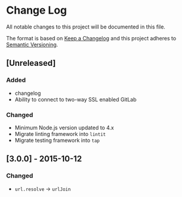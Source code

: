 # Change Log
All notable changes to this project will be documented in this file.

The format is based on [Keep a Changelog](http://keepachangelog.com/)
and this project adheres to [Semantic Versioning](http://semver.org/).

## [Unreleased]
### Added
- changelog
- Ability to connect to two-way SSL enabled GitLab

### Changed
- Minimum Node.js version updated to 4.x
- Migrate linting framework into `lintit`
- Migrate testing framework into `tap`

## [3.0.0] - 2015-10-12
### Changed
- `url.resolve` -> `urlJoin`
